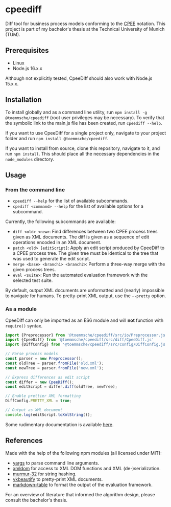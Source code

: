 # cpeediff

Diff tool for business process models conforming to the [CPEE](https://cpee.org) notation. This project is part of my bachelor's thesis at the Technical University of Munich (TUM).

## Prerequisites

- Linux
- Node.js 16.x.x

Although not explicitly tested, CpeeDiff should also work with Node.js 15.x.x.
## Installation

To install globally and as a command line utility, run `npm install -g @toemmsche/cpeediff` (root user privileges may be necessary). To verify that the symbolic link to the main.js file has been created, run `cpeediff --help`.

If you want to use CpeeDiff for a single project only, navigate to your project folder and run `npm install @toemmsche/cpeediff`.

If you want to install from source, clone this repository, navigate to it, and run `npm install`. This should place all the necessary dependencies in the `node_modules` directory.
## Usage

### From the command line

- `cpeediff --help` for the list of available subcommands.
- `cpediff <command> --help` for the list of available options for a subcommand.

Currently, the following subcommands are available:
- `diff <old> <new>`: Find differences between two CPEE process trees given as XML documents. The diff is given as a sequence of edit operations encoded in an XML document.
- `patch <old> [editScript]`: Apply an edit script produced by CpeeDiff to a CPEE process tree. The given tree must be identical to the tree that was used to generate the edit script.
- `merge <base> <branch1> <branch2>`: Perform a three-way merge with the given process trees.
- `eval <suite>`: Run the automated evaluation framework with the selected test suite.

By default, output XML documents are unformatted and (nearly) impossible to navigate for humans. To pretty-print XML output, use the `--pretty` option.
### As a module

CpeeDiff can only be imported as an ES6 module and will **not** function with `require()` syntax.
```javascript
import {Preprocessor} from '@toemmsche/cpeediff/src/io/Preprocessor.js'
import {CpeeDiff} from '@toemmsche/cpeediff/src/diff/CpeeDiff.js'
import {DiffConfig} from '@toemmsche/cpeediff/src/config/DiffConfig.js'

// Parse process models
const parser = new Preprocessor();
const oldTree = parser.fromFile('old.xml');
const newTree = parser.fromFile('new.xml');

// Express differences as edit script
const differ = new CpeeDiff();
const editScript = differ.diff(oldTree, newTree);

// Enable prettier XML formatting
DiffConfig.PRETTY_XML = true;

// Output as XML document
console.log(editScript.toXmlString());
```

Some rudimentary documentation is available [here](https://toemmsche.github.io/cpeediff/).
## References

Made with the help of the following npm modules (all licensed under MIT):

- [yargs](https://www.npmjs.com/package/yargs) to parse command line arguments.
- [xmldom](https://www.npmjs.com/package/@xmldom/xmldom) for access to XML DOM functions and XML (de-)serialization.
- [murmur-32](https://www.npmjs.com/package/murmur-32) for string hashing.
- [vkbeautify](https://www.npmjs.com/package/vkbeautify) to pretty-print XML documents.
- [markdown-table](https://www.npmjs.com/package/markdown-table) to format the output of the evaluation framework.

For an overview of literature that informed the algorithm design, please consult the bachelor's thesis.